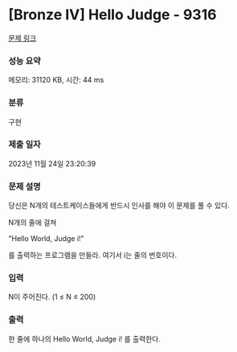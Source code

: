 # [Bronze IV] Hello Judge - 9316 

[문제 링크](https://www.acmicpc.net/problem/9316) 

### 성능 요약

메모리: 31120 KB, 시간: 44 ms

### 분류

구현

### 제출 일자

2023년 11월 24일 23:20:39

### 문제 설명

<p>당신은 N개의 테스트케이스들에게 반드시 인사를 해야 이 문제를 풀 수 있다.</p>

<p>N개의 줄에 걸쳐</p>

<p>"Hello World, Judge i!"</p>

<p>를 출력하는 프로그램을 만들라. 여기서 i는 줄의 번호이다.</p>

### 입력 

 <p>N이 주어진다. (1 ≤ N ≤ 200)</p>

### 출력 

 <p>한 줄에 하나의 Hello World, Judge i! 를 출력한다.</p>

